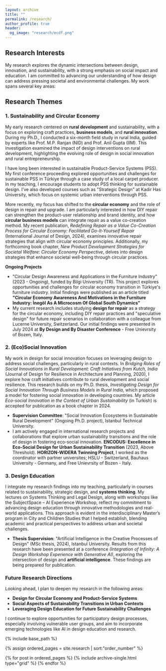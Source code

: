 ```yaml
---
layout: archive
title: ""
permalink: /research/
author_profile: true
header:
  og_image: "research/ecdf.png"
---
```


## Research Interests

My research explores the dynamic intersections between design, innovation, and sustainability, with a strong emphasis on social impact and education. I am committed to advancing our understanding of how design can address pressing societal and environmental challenges. My work spans several key areas:

## Research Themes

### 1. Sustainability and Circular Economy

My early research centered on **rural development** and sustainability, with a focus on exploring craft practices, **business models**, and **rural innovation**. During my Ph.D., I conducted a six-month field study in rural India, guided by experts like Prof. M.P. Ranjan (NID) and Prof. Anil Gupta (IIM). This investigation examined the impact of design interventions on rural development, highlighting the evolving role of design in social innovation and rural entrepreneurship.

I have long been interested in sustainable Product-Service Systems (PSS). My first conference proceeding explored opportunities and challenges for sustainable PSS in Türkiye through a case study of a local carpet producer. In my teaching, I encourage students to adopt PSS thinking for sustainable design. I’ve also developed courses such as "Strategic Design" at Kadir Has University, which focus on systemic urban interventions through PSS.

More recently, my focus has shifted to the **circular economy** and the role of design in repair and upgrade. I am particularly interested in how DIY repair can strengthen the product-user relationship and brand identity, and how **circular business models** can integrate repair as a value co-creation method. My recent publication, *Redefining Repair as a Value Co-Creation Process for Circular Economy: Facilitated Do-It-Yourself Repair* (International Journal of Design, 2024), examines innovative repair strategies that align with circular economy principles. Additionally, my forthcoming book chapter, *New Product Development Strategies for Societal Welfare: Circular Economy Perspective*, delves into design strategies that enhance societal well-being through circular practices.

**Ongoing Projects**
- "Circular Design Awareness and Applications in the Furniture Industry" (2023 - Ongoing), funded by Bilgi University (TR). This project explores opportunities and challenges for circular economy transition in Türkiye's furniture industry. Initial findings were published as an article titled **"Circular Economy Awareness And Motivations in the Furniture Industry: İnegöl As A Microcosm Of Global South Dynamics"**
- My current research includes studying **design for repair** as a strategy for the circular economy, including DIY repair practices and "speculative design" for future repair scenarios in collaboration with a colleague from Lucerne University, Switzerland. Our initial findings were presented in July 2024 at **By Design and By Disaster Conference** - Free Unievrsity of Bozen, Italy. 

### 2. (Eco)Social Innovation

My work in design for social innovation focuses on leveraging design to address social challenges, particularly in rural contexts. In *Bridging Roles of Social Innovations in Rural Development: Craft Initiatives from Kutch, India* (Journal of Design for Resilience in Architecture and Planning, 2020), I explore how craft initiatives contribute to rural development and social resilience. This research builds on my Ph.D. thesis, *Investigating Design for Social Innovation Through Business Models in Rural India*, which proposed a model for fostering social innovation in developing countries. My article *Eco-social Innovation in the Context of Urban Sustainability* (in Turkish) is accepted for publication as a book chapter in 2024.

- **Supervision Committee**: "Social Innovation Ecosystems in Sustainable Rural Development" (Ongoing Ph.D. project), Istanbul Technical University.
- I am actively engaged in international research projects and collaborations that explore urban sustainability transitions and the role of design in fostering eco-social innovation. **ENCODUS: Excellence in Eco-Social Design for Urban Sustainability Transition** (2023, Above Threshold). **HORIZON-WIDERA Twinning Project**, I worked as the coordinator with partner universites; HSLU - Switzerland, Bauhaus University - Germany, and Free Unievrsity of Bozen - Italy. 


### 3. Design Education

I integrate my research findings into my teaching, particularly in courses related to sustainability, strategic design, and **systems thinking**. My lectures on Systems Thinking and Legal Design, along with workshops like the SubjectSpace – AI Experience Workshop, reflect my commitment to advancing design education through innovative methodologies and real-world applications. This approach is evident in the interdisciplinary Master’s program in City and Children Studies that I helped establish, blending academic and practical perspectives to address urban and societal challenges.

- **Thesis Supervision**: "Artificial Intelligence in the Creative Processes of Design" (MSc thesis, 2024), Istanbul University. Results from this research have been presented at a conference *(Integration of Infinity: A Design Workshop Experience with Generative AI)*, exploring the intersection of design and **artificial intelligence**. These findings are being prepared for publication.


### Future Research Directions

Looking ahead, I plan to deepen my research in the following areas:
- **Design for Circular Economy and Product-Service Systems**
- **Social Aspects of Sustainability Transitions in Urban Contexts**
- **Leveraging Design Education for Future Sustainability Challenges**

I continue to explore opportunities for participatory design processes, especially involving vulnerable user groups, and aim to incorporate emerging technologies like AI in design education and research.




<nbsp>

{% include base_path %}

{% assign ordered_pages = site.research | sort:"order_number" %}

{% for post in ordered_pages %}
  {% include archive-single.html type="grid" %}
{% endfor %}
